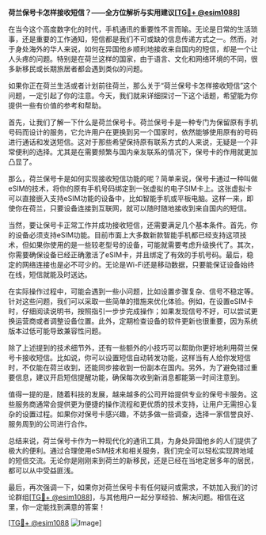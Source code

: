 **荷兰保号卡怎样接收短信？——全方位解析与实用建议[[TG💪+ @esim1088](https://t.me/s/esim1088)]**

在当今这个高度数字化的时代，手机通讯的重要性不言而喻。无论是日常的生活琐事，还是重要的工作通知，短信都是我们不可或缺的信息传递方式之一。然而，对于身处海外的华人来说，如何在异国他乡顺利地接收来自国内的短信，却是一个让人头疼的问题。特别是在荷兰这样的国家，由于语言、文化和网络环境的不同，很多新移民或长期旅居者都会遇到类似的问题。

如果你正在荷兰生活或者计划前往荷兰，那么关于“荷兰保号卡怎样接收短信”这个问题，一定引起了你的注意。今天，我们就来详细探讨一下这个话题，希望能为你提供一些有价值的参考和帮助。

首先，让我们了解一下什么是荷兰保号卡。荷兰保号卡是一种专门为保留原有手机号码而设计的服务，它允许用户在更换到另一个国家时，依然能够使用原有的号码进行通话和发送短信。这对于那些希望保持原有联系方式的人来说，无疑是一个非常便利的选择。尤其是在需要频繁与国内亲友联系的情况下，保号卡的作用就更加凸显了。

那么，荷兰保号卡是如何实现接收短信功能的呢？简单来说，保号卡通过一种叫做eSIM的技术，将你的原有手机号码绑定到一张虚拟的电子SIM卡上。这张虚拟卡可以直接嵌入支持eSIM功能的设备中，比如智能手机或平板电脑。这样一来，即使你在荷兰，只要设备连接到互联网，就可以随时随地接收到来自国内的短信。

当然，要让保号卡正常工作并成功接收短信，还需要满足几个基本条件。首先，你的设备必须支持eSIM功能。目前市面上大多数新款智能手机都已经支持这项技术，但如果你使用的是一些较老型号的设备，可能就需要考虑升级换代了。其次，你需要确保设备已经正确激活了eSIM卡，并且绑定了有效的手机号码。最后，稳定的网络连接也是必不可少的。无论是Wi-Fi还是移动数据，只要能保证设备始终在线，短信就能及时送达。

在实际操作过程中，可能会遇到一些小问题，比如设置步骤复杂、信号不稳定等。针对这些问题，我们可以采取一些简单的措施来优化体验。例如，在设置eSIM卡时，仔细阅读说明书，按照指引一步步完成操作；如果发现信号不好，可以尝试更换运营商或者调整设备位置。此外，定期检查设备的软件更新也很重要，因为系统版本过低可能导致兼容性问题。

除了上述提到的技术细节外，还有一些额外的小技巧可以帮助你更好地利用荷兰保号卡接收短信。比如说，你可以设置短信自动转发功能，这样当有人给你发短信时，不仅能在荷兰收到，还能同步接收到一份副本在国内。另外，为了避免错过重要信息，建议开启短信提醒功能，确保每次收到新消息都能第一时间注意到。

值得一提的是，随着科技的发展，越来越多的公司开始提供专业的保号卡服务。这些服务商通常会提供更为便捷的操作流程和更优质的技术支持，让用户无需担心复杂的设置过程。如果你对保号卡感兴趣，不妨多做一些调查，选择一家信誉良好、服务周到的公司进行合作。

总结来说，荷兰保号卡作为一种现代化的通讯工具，为身处异国他乡的人们提供了极大的便利。通过合理使用eSIM技术和相关服务，我们完全可以轻松实现跨地域的短信交流。无论你是刚刚来到荷兰的新移民，还是已经在当地定居多年的居民，都可以从中受益匪浅。

最后，再次强调一下，如果你对荷兰保号卡有任何疑问或需求，不妨加入我们的讨论群组[[TG💪+ @esim1088](https://t.me/s/esim1088)]，与其他用户一起分享经验、解决问题。相信在这里，你一定能找到满意的答案！

[[TG💪+ @esim1088](https://t.me/s/esim1088) ![Image](https://i.postimg.cc/4NQfJmqS/Snipaste-2025-05-13-00-14-12.png)]